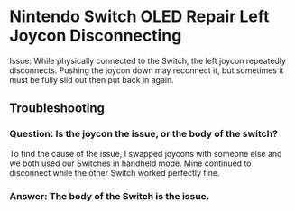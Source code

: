 # Nintendo Switch OLED Repair Left Joycon Disconnecting
Issue: While physically connected to the Switch, the left joycon repeatedly disconnects. Pushing the joycon down may reconnect it, but sometimes it must be fully slid out then put back in again.

## Troubleshooting
### Question: Is the joycon the issue, or the body of the switch?
To find the cause of the issue, I swapped joycons with someone else and we both used our Switches in handheld mode. Mine continued to disconnect while the other Switch worked perfectly fine.
### Answer: The body of the Switch is the issue.
